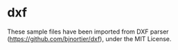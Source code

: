 # dxf

These sample files have been imported from DXF parser (https://github.com/bjnortier/dxf), under the MIT License.
